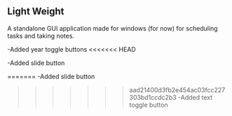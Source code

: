 ## Light Weight  
A standalone GUI application made for windows (for now) for scheduling tasks and taking notes.

-Added year toggle buttons
<<<<<<< HEAD

-Added slide button

=======
-Added slide button
>>>>>>> aad21400d3fb2e454ac03fcc227303bd1ccdc2b3
-Added text toggle button

